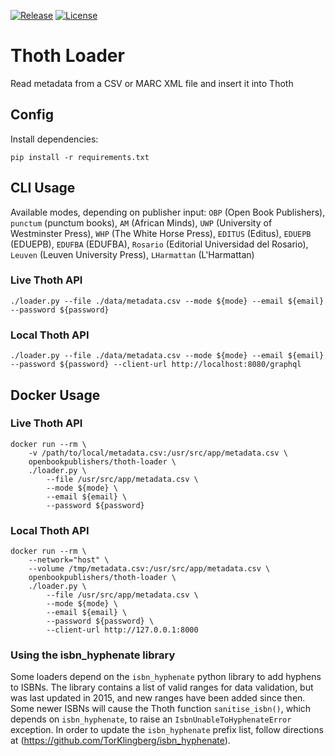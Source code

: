 [![Release](https://img.shields.io/github/release/thoth-pub/thoth-loader.svg?colorB=58839b)](https://github.com/thoth-pub/thoth-loader/releases) [![License](https://img.shields.io/github/license/thoth-pub/thoth-loader.svg?colorB=ff0000)](https://github.com/thoth-pub/thoth-loader/blob/master/LICENSE)

# Thoth Loader
Read metadata from a CSV or MARC XML file and insert it into Thoth

## Config
Install dependencies:
```
pip install -r requirements.txt
```

## CLI Usage

Available modes, depending on publisher input: `OBP` (Open Book Publishers), `punctum` (punctum books), `AM` (African Minds), `UWP` (University of Westminster Press), `WHP` (The White Horse Press), `EDITUS` (Editus), `EDUEPB` (EDUEPB), `EDUFBA` (EDUFBA), `Rosario` (Editorial Universidad del Rosario), `Leuven` (Leuven University Press), `LHarmattan` (L'Harmattan)

### Live Thoth API
```
./loader.py --file ./data/metadata.csv --mode ${mode} --email ${email} --password ${password}
```

### Local Thoth API
```
./loader.py --file ./data/metadata.csv --mode ${mode} --email ${email} --password ${password} --client-url http://localhost:8080/graphql
```

## Docker Usage
### Live Thoth API
```
docker run --rm \
    -v /path/to/local/metadata.csv:/usr/src/app/metadata.csv \
    openbookpublishers/thoth-loader \
    ./loader.py \
        --file /usr/src/app/metadata.csv \
        --mode ${mode} \
        --email ${email} \
        --password ${password}
```

### Local Thoth API
```
docker run --rm \
    --network="host" \
    --volume /tmp/metadata.csv:/usr/src/app/metadata.csv \
    openbookpublishers/thoth-loader \
    ./loader.py \
        --file /usr/src/app/metadata.csv \
        --mode ${mode} \
        --email ${email} \
        --password ${password} \
        --client-url http://127.0.0.1:8000
```

### Using the isbn_hyphenate library
Some loaders depend on the `isbn_hyphenate` python library to add hyphens to ISBNs. The library contains a list of valid ranges for data validation, but was last updated in 2015, and new ranges have been added since then. Some newer ISBNs will cause the Thoth function `sanitise_isbn()`, which depends on `isbn_hyphenate`, to raise an `IsbnUnableToHyphenateError` exception. In order to update the `isbn_hyphenate` prefix list, follow directions at (https://github.com/TorKlingberg/isbn_hyphenate).
